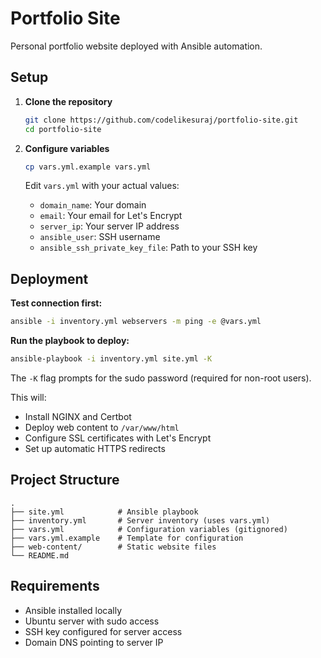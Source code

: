 # Portfolio Site

Personal portfolio website deployed with Ansible automation.

## Setup

1. **Clone the repository**
   ```bash
   git clone https://github.com/codelikesuraj/portfolio-site.git
   cd portfolio-site
   ```

2. **Configure variables**
   ```bash
   cp vars.yml.example vars.yml
   ```

   Edit `vars.yml` with your actual values:
   - `domain_name`: Your domain
   - `email`: Your email for Let's Encrypt
   - `server_ip`: Your server IP address
   - `ansible_user`: SSH username
   - `ansible_ssh_private_key_file`: Path to your SSH key

## Deployment

**Test connection first:**

```bash
ansible -i inventory.yml webservers -m ping -e @vars.yml
```

**Run the playbook to deploy:**

```bash
ansible-playbook -i inventory.yml site.yml -K
```

The `-K` flag prompts for the sudo password (required for non-root users).

This will:
- Install NGINX and Certbot
- Deploy web content to `/var/www/html`
- Configure SSL certificates with Let's Encrypt
- Set up automatic HTTPS redirects

## Project Structure

```
.
├── site.yml            # Ansible playbook
├── inventory.yml       # Server inventory (uses vars.yml)
├── vars.yml            # Configuration variables (gitignored)
├── vars.yml.example    # Template for configuration
├── web-content/        # Static website files
└── README.md
```

## Requirements

- Ansible installed locally
- Ubuntu server with sudo access
- SSH key configured for server access
- Domain DNS pointing to server IP
